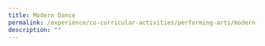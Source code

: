 ```yaml
---
title: Modern Dance
permalink: /experience/co-curricular-activities/performing-arts/modern-dance
description: ""
---
```

